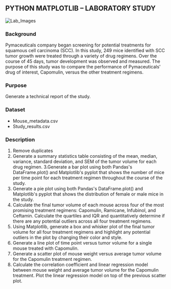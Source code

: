 ## PYTHON MATPLOTLIB – LABORATORY STUDY

![Lab_Images](https://i2.imgflip.com/Lab.gif)

### Background
Pymaceuticals company began screening for potential treatments for squamous cell carcinoma (SCC). In this study, 249 mice identified with SCC tumor growth were treated through a variety of drug regimens. Over the course of 45 days, tumor development was observed and measured. The purpose of this study was to compare the performance of Pymaceuticals' drug of interest, Capomulin, versus the other treatment regimens.

### Purpose
Generate a technical report of the study.

### Dataset
- Mouse_metadata.csv
- Study_results.csv

### Description
1. Remove duplicates
2. Generate a summary statistics table consisting of the mean, median, variance, standard deviation, and SEM of the tumor volume for each drug regimen.
3.Generate a bar plot using both Pandas's DataFrame.plot() and Matplotlib's pyplot that shows the number of mice per time point for each treatment regimen throughout the course of the study.
4. Generate a pie plot using both Pandas's DataFrame.plot() and Matplotlib's pyplot that shows the distribution of female or male mice in the study.
5. Calculate the final tumor volume of each mouse across four of the most promising treatment regimens: Capomulin, Ramicane, Infubinol, and Ceftamin. Calculate the quartiles and IQR and quantitatively determine if there are any potential outliers across all four treatment regimens.
6. Using Matplotlib, generate a box and whisker plot of the final tumor volume for all four treatment regimens and highlight any potential outliers in the plot by changing their color and style.
7. Generate a line plot of time point versus tumor volume for a single mouse treated with Capomulin.
8. Generate a scatter plot of mouse weight versus average tumor volume for the Capomulin treatment regimen.
9. Calculate the correlation coefficient and linear regression model between mouse weight and average tumor volume for the Capomulin treatment. Plot the linear regression model on top of the previous scatter plot.




